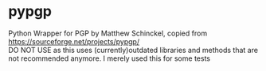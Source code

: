 # pypgp
Python Wrapper for PGP by Matthew Schinckel, copied from https://sourceforge.net/projects/pypgp/  
DO NOT USE as this uses (currently)outdated libraries and methods that are not recommended anymore. I merely used this for some tests
